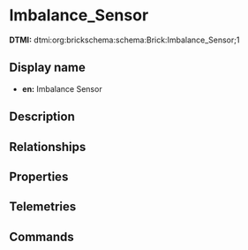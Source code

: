 # Imbalance_Sensor
**DTMI:** dtmi:org:brickschema:schema:Brick:Imbalance_Sensor;1
## Display name
- **en:** Imbalance Sensor
## Description
## Relationships
## Properties
## Telemetries
## Commands

